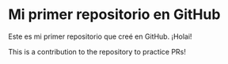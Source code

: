 # Mi primer repositorio en GitHub

Este es mi primer repositorio que creé en GitHub. ¡Holai!

This is a contribution to the repository to practice PRs!
